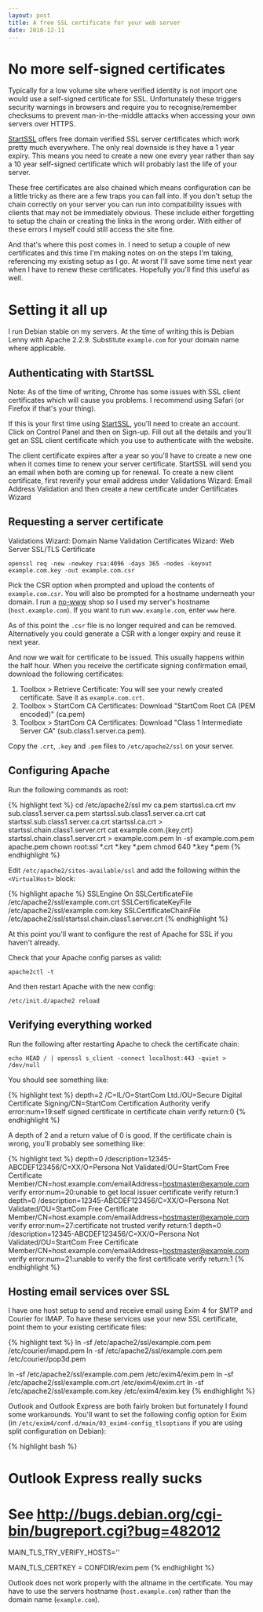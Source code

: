 ```yaml
---
layout: post
title: A free SSL certificate for your web server
date: 2010-12-11
---
```


# No more self-signed certificates

Typically for a low volume site where verified identity is not import one would use a self-signed certificate for SSL. Unfortunately these triggers security warnings in browsers and require you to recognise/remember checksums to prevent man-in-the-middle attacks when accessing your own servers over HTTPS.

[StartSSL][startssl] offers free domain verified SSL server certificates which work pretty much everywhere. The only real downside is they have a 1 year expiry. This means you need to create a new one every year rather than say a 10 year self-signed certificate which will probably last the life of your server.

These free certificates are also chained which means configuration can be a little tricky as there are a few traps you can fall into. If you don't setup the chain correctly on your server you can run into compatibility issues with clients that may not be immediately obvious. These include either forgetting to setup the chain or creating the links in the wrong order. With either of these errors I myself could still access the site fine.

And that's where this post comes in. I need to setup a couple of new certificates and this time I'm making notes on on the steps I'm taking, referencing my existing setup as I go. At worst I'll save some time next year when I have to renew these certificates. Hopefully you'll find this useful as well.

[startssl]: https://startssl.com/

# Setting it all up

I run Debian stable on my servers. At the time of writing this is Debian Lenny with Apache 2.2.9. Substitute `example.com` for your domain name where applicable.

## Authenticating with StartSSL

Note: As of the time of writing, Chrome has some issues with SSL client certificates which will cause you problems. I recommend using Safari (or Firefox if that's your thing).

If this is your first time using [StartSSL][startssl], you'll need to create an account. Click on Control Panel and then on Sign-up. Fill out all the details and you'll get an SSL client certificate which you use to authenticate with the website.

The client certificate expires after a year so you'll have to create a new one when it comes time to renew your server certificate. StartSSL will send you an email when both are coming up for renewal. To create a new client certificate, first reverify your email address under Validations Wizard: Email Address Validation and then create a new certificate under Certificates Wizard

## Requesting a server certificate

Validations Wizard: Domain Name Validation
Certificates Wizard: Web Server SSL/TLS Certificate

    openssl req -new -newkey rsa:4096 -days 365 -nodes -keyout example.com.key -out example.com.csr

Pick the CSR option when prompted and upload the contents of `example.com.csr`. You will also be prompted for a hostname underneath your domain. I run a [no-www](http://no-www.org/) shop so I used my server's hostname (`host.example.com`). If you want to run `www.example.com`, enter `www` here.

As of this point the `.csr` file is no longer required and can be removed. Alternatively you could generate a CSR with a longer expiry and reuse it next year.

And now we wait for certificate to be issued. This usually happens within the half hour. When you receive the certificate signing confirmation email, download the following certificates:

1. Toolbox > Retrieve Certificate: You will see your newly created certificate. Save it as `example.com.crt`.
2. Toolbox > StartCom CA Certificates: Download "StartCom Root CA (PEM encoded)" (ca.pem)
3. Toolbox > StartCom CA Certificates: Download "Class 1 Intermediate Server CA" (sub.class1.server.ca.pem).

Copy the `.crt`, `.key` and `.pem` files to `/etc/apache2/ssl` on your server.

## Configuring Apache

Run the following commands as root:

{% highlight text %}
cd /etc/apache2/ssl
mv ca.pem startssl.ca.crt
mv sub.class1.server.ca.pem startssl.sub.class1.server.ca.crt
cat startssl.sub.class1.server.ca.crt startssl.ca.crt > startssl.chain.class1.server.crt
cat example.com.{key,crt} startssl.chain.class1.server.crt > example.com.pem
ln -sf example.com.pem apache.pem
chown root:ssl *.crt *.key *.pem
chmod 640 *.key *.pem
{% endhighlight %}

Edit `/etc/apache2/sites-available/ssl` and add the following within the `<VirtualHost>` block:

{% highlight apache %}
SSLEngine On
SSLCertificateFile /etc/apache2/ssl/example.com.crt
SSLCertificateKeyFile /etc/apache2/ssl/example.com.key
SSLCertificateChainFile /etc/apache2/ssl/startssl.chain.class1.server.crt
{% endhighlight %}

At this point you'll want to configure the rest of Apache for SSL if you haven't already.

Check that your Apache config parses as valid:

    apache2ctl -t

And then restart Apache with the new config:

    /etc/init.d/apache2 reload

## Verifying everything worked

Run the following after restarting Apache to check the certificate chain:

    echo HEAD / | openssl s_client -connect localhost:443 -quiet > /dev/null

You should see something like:

{% highlight text %}
depth=2 /C=IL/O=StartCom Ltd./OU=Secure Digital Certificate Signing/CN=StartCom Certification Authority
verify error:num=19:self signed certificate in certificate chain
verify return:0
{% endhighlight %}

A depth of 2 and a return value of 0 is good. If the certificate chain is wrong, you'll probably see something like:

{% highlight text %}
depth=0 /description=12345-ABCDEF123456/C=XX/O=Persona Not Validated/OU=StartCom Free Certificate Member/CN=host.example.com/emailAddress=hostmaster@example.com
verify error:num=20:unable to get local issuer certificate
verify return:1
depth=0 /description=12345-ABCDEF123456/C=XX/O=Persona Not Validated/OU=StartCom Free Certificate Member/CN=host.example.com/emailAddress=hostmaster@example.com
verify error:num=27:certificate not trusted
verify return:1
depth=0 /description=12345-ABCDEF123456/C=XX/O=Persona Not Validated/OU=StartCom Free Certificate Member/CN=host.example.com/emailAddress=hostmaster@example.com
verify error:num=21:unable to verify the first certificate
verify return:1
{% endhighlight %}

## Hosting email services over SSL

I have one host setup to send and receive email using Exim 4 for SMTP and Courier for IMAP. To have these services use your new SSL certificate, point them to your existing certificate files:

{% highlight text %}
ln -sf /etc/apache2/ssl/example.com.pem /etc/courier/imapd.pem
ln -sf /etc/apache2/ssl/example.com.pem /etc/courier/pop3d.pem

ln -sf /etc/apache2/ssl/example.com.pem /etc/exim4/exim.pem
ln -sf /etc/apache2/ssl/example.com.crt /etc/exim4/exim.crt
ln -sf /etc/apache2/ssl/example.com.key /etc/exim4/exim.key
{% endhighlight %}

Outlook and Outlook Express are both fairly broken but fortunately I found some workarounds. You'll want to set the following config option for Exim (in `/etc/exim4/conf.d/main/03_exim4-config_tlsoptions` if you are using split configuration on Debian):

{% highlight bash %}
# Outlook Express really sucks
# See <http://bugs.debian.org/cgi-bin/bugreport.cgi?bug=482012>
MAIN_TLS_TRY_VERIFY_HOSTS=''

MAIN_TLS_CERTKEY = CONFDIR/exim.pem
{% endhighlight %}

Outlook does not work properly with the altname in the certificate. You may have to use the servers hostname (`host.example.com`) rather than the domain name (`example.com`).
